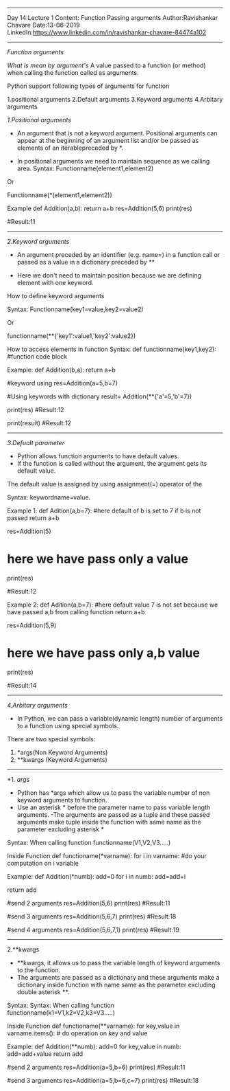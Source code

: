 ____________________________

Day 14:Lecture 1
Content: Function Passing arguments
Author:Ravishankar Chavare
Date:13-06-2019
LinkedIn:https://www.linkedin.com/in/ravishankar-chavare-84474a102
_______________________________


*Function arguments*

*What is mean by argument's*
A value passed to a function (or method) when calling the function called as arguments.

Python support following types of arguments for function

1.positional arguments
2.Default arguments
3.Keyword arguments
4.Arbitary arguments


*1.Positional arguments*

- An argument that is not a keyword argument. Positional arguments can appear at the beginning of an argument list and/or be passed as elements of an iterablepreceded by *.

- In positional arguments we need to maintain sequence as we calling area.
Syntax:
Functionname(element1,element2)

Or

Functionname(*(element1,element2))


Example
def Addition(a,b):
       return a+b
res=Addition(5,6)
print(res)

#Result:11

______________________________________

*2.Keyword arguments*
- An argument preceded by an identifier (e.g. name=) in a function call or passed as a value in a dictionary preceded by **

- Here we don't need to maintain position because we are defining element with one keyword.


How to define keyword arguments

Syntax:
Functionname(key1=value,key2=value2)

Or

functionname(**{'key1':value1,'key2':value2})

How to access elements in function
Syntax:
def functionname(key1,key2):
     #function code block

Example:
def Addition(b,a):
   return a+b

#keyword using
res=Addition(a=5,b=7)

#Using keywords with dictionary
result= Addition(**{'a'=5,'b'=7})

print(res)
#Result:12

print(result)
#Result:12

______________________________________

*3.Defualt parameter*
- Python allows function arguments to have default values. 
- If the function is called without the argument, the argument gets its default value.

The default value is assigned by using assignment(=) operator of the

Syntax:
keywordname=value.

Example 1:
def Adition(a,b=7):
      #here default of b is set to 7 if b is not passed
      return a+b

res=Addition(5) 
# here we have pass only a value
print(res)

#Result:12

Example 2:
def Adition(a,b=7):
      #here default value 7 is not set because we have passed a,b from calling function
      return a+b

res=Addition(5,9) 
# here we have pass only a,b value
print(res)

#Result:14

______________________________________

*4.Arbitary arguments*
- In Python, we can pass a variable(dynamic length) number of arguments to a function using special symbols. 

There are two special symbols:
1. *args(Non Keyword Arguments)
2. **kwargs (Keyword Arguments)

-------------------------------------------------------------

*1. *args*
- Python has *args which allow us to pass the variable number of non keyword arguments to function.
- Use an asterisk * before the parameter name to pass variable length arguments.
-The arguments are passed as a tuple and these passed arguments make tuple inside the function with same name as the parameter excluding asterisk *


Syntax:
When calling function
functionname(V1,V2,V3.....)


Inside Function
def functioname(*varname):
       for i in varname:
           #do your computation on i variable



Example:
def Addition(*numb):
   add=0
   for i in numb:
     add=add+i

   return add

#send 2 arguments
res=Addition(5,6)
print(res)
#Result:11

#send 3 arguments
res=Addition(5,6,7)
print(res)
#Result:18


#send 4 arguments
res=Addition(5,6,7,1)
print(res)
#Result:19

-------------------------------------------------------------

2.**kwargs 
- **kwargs, it allows us to pass the variable length of keyword arguments to the function.
- The arguments are passed as a dictionary and these arguments make a dictionary inside function with name same as the parameter excluding double asterisk **.

Syntax:
Syntax:
When calling function
functionname(k1=V1,k2=V2,k3=V3.....)


Inside Function
def functioname(**varname):
       for key,value in varname.items():
           # do operation on key and value

Example:
def Addition(**numb):
     add=0
     for key,value in numb:
           add=add+value
     return add

#send 2 arguments
res=Addition(a=5,b=6)
print(res)
#Result:11

#send 3 arguments
res=Addition(a=5,b=6,c=7)
print(res)
#Result:18

